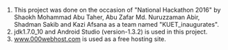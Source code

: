 1. This project was done on the occasion of "National Hackathon 2016" by Shaokh Mohammad Abu Taher, Abu Zafar Md. Nuruzzaman Abir, Shadman Sakib and Kazi Afsana as a team named "KUET_inaugurates". <br />
2. jdk1.7.0_10 and Android Studio (version-1.3.2) is used in this project.<br />
3. www.000webhost.com is used as a free hosting site. <br />

